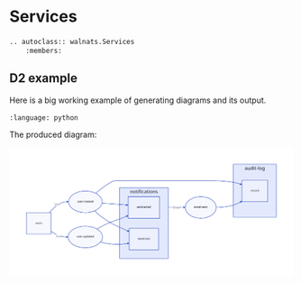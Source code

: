 # Services

```{eval-rst}
.. autoclass:: walnats.Services
    :members:
```

## D2 example

Here is a big working example of generating diagrams and its output.

```{literalinclude} ../examples/diagram.py
:language: python
```

The produced diagram:

![output](./schemas/arch.svg)
